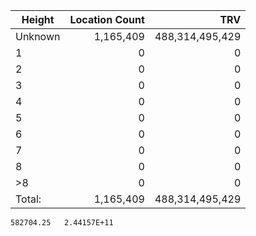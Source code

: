| Height | Location Count | TRV |
|---|---:|---:|
| Unknown | 1,165,409 | 488,314,495,429 |
| 1 | 0 | 0 |
| 2 | 0 | 0 |
| 3 | 0 | 0 |
| 4 | 0 | 0 |
| 5 | 0 | 0 |
| 6 | 0 | 0 |
| 7 | 0 | 0 |
| 8 | 0 | 0 |
| >8 | 0 | 0 |
| Total: | 1,165,409 | 488,314,495,429 |
		
	582704.25	2.44157E+11